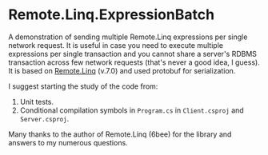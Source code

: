 # Remote.Linq.ExpressionBatch

A demonstration of sending multiple Remote.Linq expressions per single network request. It is useful in case you need to execute multiple expressions per single transaction and you cannot share a server's RDBMS transaction across few network requests (that's never a good idea, I guess). It is based on [Remote.Linq](https://github.com/6bee/Remote.Linq) (v.7.0) and used protobuf for serialization.

I suggest starting the study of the code from:

1. Unit tests.
2. Conditional compilation symbols in `Program.cs` in `Client.csproj` and `Server.csproj`.

Many thanks to the author of Remote.Linq (6bee) for the library and answers to my numerous questions.
